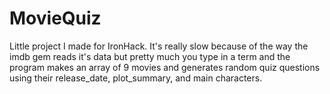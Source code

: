 # MovieQuiz

Little project I made for IronHack. It's really slow because of the way the imdb gem reads it's data but pretty much you type in a term and the program makes an array of 9 movies and generates random quiz questions using their release_date, plot_summary, and main characters.
